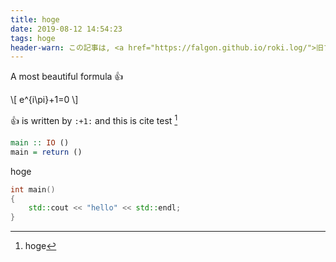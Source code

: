 ```yaml
---
title: hoge
date: 2019-08-12 14:54:23
tags: hoge
header-warn: この記事は, <a href="https://falgon.github.io/roki.log/">旧ブログ</a>から移植された記事です. よって, その内容として, <a href="https://falgon.github.io/roki.log/">旧ブログ</a>に依存した文脈が含まれている可能性があります. 予めご了承下さい.
---
```


A most beautiful formula :+1:

\\[
e^{i\pi}+1=0
\\]

:+1: is written by `:+1:` and this is cite test [^1]

```haskell
main :: IO ()
main = return ()
```

hoge 

```cpp
int main()
{
    std::cout << "hello" << std::endl;
}
```

[^1]: hoge
